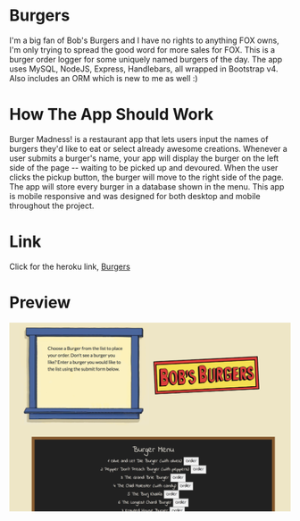 # Burgers

I'm a big fan of Bob's Burgers and I have no rights to anything FOX owns, I'm only trying to spread the good word for more sales for FOX. This is a burger order logger for some uniquely named burgers of the day. The app uses MySQL, NodeJS, Express, Handlebars, all wrapped in Bootstrap v4. Also includes an ORM which is new to me as well :)

# How The App Should Work

Burger Madness! is a restaurant app that lets users input the names of burgers they'd like to eat or select already awesome creations. Whenever a user submits a burger's name, your app will display the burger on the left side of the page -- waiting to be picked up and devoured. When the user clicks the pickup button, the burger will move to the right side of the page. The app will store every burger in a database shown in the menu. This app is mobile responsive and was designed for both desktop and mobile throughout the project.

# Link

Click for the heroku link, [Burgers](https://cryptic-anchorage-73270.herokuapp.com/)

# Preview

![alt text](https://github.com/SuzanneRashka/burger/blob/master/assets/images/burgers.png)
